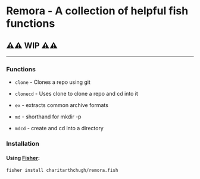 # Remora - A collection of helpful fish functions

## ⚠️⚠️ WIP ⚠️⚠️

---

### Functions

- `clone` - Clones a repo using git

- `clonecd` - Uses clone to clone a repo and cd into it

- `ex` - extracts common archive formats

- `md` - shorthand for mkdir -p

- `mdcd` - create and cd into a directory

### Installation

#### Using [Fisher](https://github.com/jorgebucaran/fisher):

```fish
fisher install charitarthchugh/remora.fish
```
